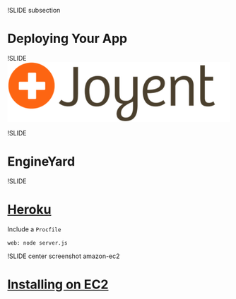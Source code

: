 !SLIDE subsection
# Deploying Your App

!SLIDE
![Joyent](Joyent-logo.png)

!SLIDE
# EngineYard

!SLIDE
# [Heroku](http://heroku.com)

Include a <code>Procfile</code>

    web: node server.js

!SLIDE center screenshot amazon-ec2
# [Installing on EC2](http://blog.carbonfive.com/2011/09/01/deploying-node-js-on-amazon-ec2/)
